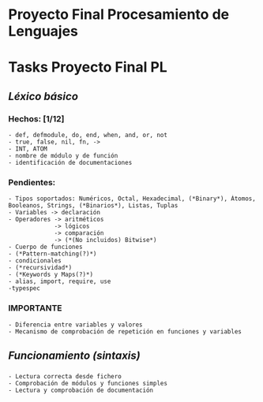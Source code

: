 # Proyecto Final Procesamiento de Lenguajes



# Tasks Proyecto Final PL
  
## *Léxico básico*
  ### Hechos:   [1/12]
    - def, defmodule, do, end, when, and, or, not
    - true, false, nil, fn, ->
    - INT, ATOM
    - nombre de módulo y de función
    - identificación de documentaciones
  ### Pendientes:
    - Tipos soportados: Numéricos, Octal, Hexadecimal, (*Binary*), Átomos, Booleanos, Strings, (*Binarios*), Listas, Tuplas
    - Variables -> declaración
    - Operadores -> aritméticos
                 -> lógicos
                 -> comparación
                 -> (*(No incluidos) Bitwise*)
    - Cuerpo de funciones
    - (*Pattern-matching(?)*)
    - condicionales
    - (*recursividad*)
    - (*Keywords y Maps(?)*)
    - alias, import, require, use
    -typespec

  ### **IMPORTANTE**
    - Diferencia entre variables y valores
    - Mecanismo de comprobación de repetición en funciones y variables

## *Funcionamiento (sintaxis)*
  ### 
    - Lectura correcta desde fichero
    - Comprobación de módulos y funciones simples
    - Lectura y comprobación de documentación